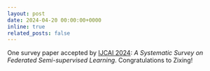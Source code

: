 ```yaml
---
layout: post
date: 2024-04-20 00:00:00+0000
inline: true
related_posts: false
---
```


One survey paper accepted by [IJCAI 2024](https://ijcai24.org/): _A Systematic Survey on Federated Semi-supervised Learning_. Congratulations to Zixing!
